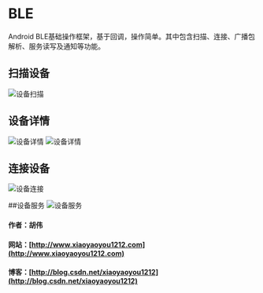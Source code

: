 # BLE
Android BLE基础操作框架，基于回调，操作简单。其中包含扫描、连接、广播包解析、服务读写及通知等功能。

## 扫描设备
 ![设备扫描](http://img.blog.csdn.net/20160827225210217)

## 设备详情
 ![设备详情](http://img.blog.csdn.net/20160827225237791)
 ![设备详情](http://img.blog.csdn.net/20160827225303714)

## 连接设备
 ![设备连接](http://img.blog.csdn.net/20160827225340527)

##设备服务
 ![设备服务](http://img.blog.csdn.net/20160827225409043)






#### 作者：胡伟
#### 网站：[http://www.xiaoyaoyou1212.com](http://www.xiaoyaoyou1212.com)
#### 博客：[http://blog.csdn.net/xiaoyaoyou1212](http://blog.csdn.net/xiaoyaoyou1212)
